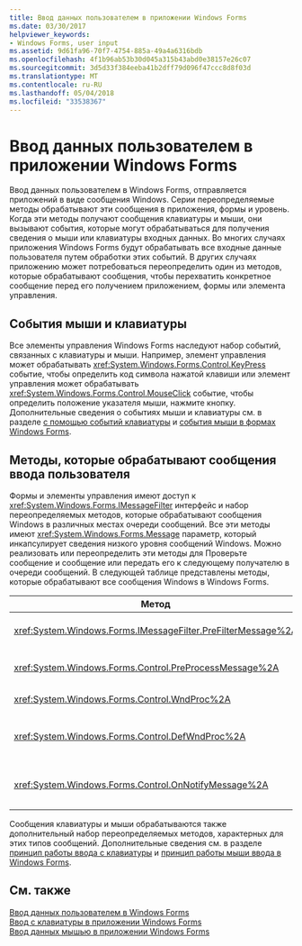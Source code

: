 ```yaml
---
title: Ввод данных пользователем в приложении Windows Forms
ms.date: 03/30/2017
helpviewer_keywords:
- Windows Forms, user input
ms.assetid: 9d61fa96-70f7-4754-885a-49a4a6316bdb
ms.openlocfilehash: 4f1b96ab53b30d045a315b43abd0e38157e26c07
ms.sourcegitcommit: 3d5d33f384eeba41b2dff79d096f47ccc8d8f03d
ms.translationtype: MT
ms.contentlocale: ru-RU
ms.lasthandoff: 05/04/2018
ms.locfileid: "33538367"
---
```

# <a name="user-input-in-a-windows-forms-application"></a>Ввод данных пользователем в приложении Windows Forms
Ввод данных пользователем в Windows Forms, отправляется приложений в виде сообщения Windows. Серии переопределяемые методы обрабатывают эти сообщения в приложения, формы и уровень. Когда эти методы получают сообщения клавиатуры и мыши, они вызывают события, которые могут обрабатываться для получения сведения о мыши или клавиатуры входных данных. Во многих случаях приложения Windows Forms будут обрабатывать все входные данные пользователя путем обработки этих событий. В других случаях приложению может потребоваться переопределить один из методов, которые обрабатывают сообщения, чтобы перехватить конкретное сообщение перед его получением приложением, формы или элемента управления.  
  
## <a name="mouse-and-keyboard-events"></a>События мыши и клавиатуры  
 Все элементы управления Windows Forms наследуют набор событий, связанных с клавиатуры и мыши. Например, элемент управления может обрабатывать <xref:System.Windows.Forms.Control.KeyPress> событие, чтобы определить код символа нажатой клавиши или элемент управления может обрабатывать <xref:System.Windows.Forms.Control.MouseClick> событие, чтобы определить положение указателя мыши, нажмите кнопку. Дополнительные сведения о событиях мыши и клавиатуры см. в разделе [с помощью событий клавиатуры](../../../docs/framework/winforms/using-keyboard-events.md) и [события мыши в формах Windows Forms](../../../docs/framework/winforms/mouse-events-in-windows-forms.md).  
  
## <a name="methods-that-process-user-input-messages"></a>Методы, которые обрабатывают сообщения ввода пользователя  
 Формы и элементы управления имеют доступ к <xref:System.Windows.Forms.IMessageFilter> интерфейс и набор переопределяемых методов, которые обрабатывают сообщения Windows в различных местах очереди сообщений. Все эти методы имеют <xref:System.Windows.Forms.Message> параметр, который инкапсулирует сведения низкого уровня сообщений Windows. Можно реализовать или переопределить эти методы для Проверьте сообщение и сообщение или передать его к следующему получателю в очереди сообщений. В следующей таблице представлены методы, которые обрабатывают все сообщения Windows в Windows Forms.  
  
|Метод|Примечания|  
|------------|-----------|  
|<xref:System.Windows.Forms.IMessageFilter.PreFilterMessage%2A>|Данный метод перехватывает обновляемых посредством очередей сообщений Windows (также известный как отправленное) на уровне приложения.|  
|<xref:System.Windows.Forms.Control.PreProcessMessage%2A>|Данный метод перехватывает сообщения Windows на уровне формы и элемента управления, прежде чем они будут обработаны.|  
|<xref:System.Windows.Forms.Control.WndProc%2A>|Этот метод обрабатывает сообщения Windows на уровне формы и элемента управления.|  
|<xref:System.Windows.Forms.Control.DefWndProc%2A>|Этот метод выполняет обработку сообщения Windows на уровне формы и элемента управления по умолчанию. Это обеспечивает минимальные функциональные возможности окна.|  
|<xref:System.Windows.Forms.Control.OnNotifyMessage%2A>|Данный метод перехватывает сообщения на уровне формы и элемента управления после их обработки. <xref:System.Windows.Forms.ControlStyles.EnableNotifyMessage> Для вызова этого метода необходимо установить бит стиля.|  
  
 Сообщения клавиатуры и мыши обрабатываются также дополнительный набор переопределяемых методов, характерных для этих типов сообщений. Дополнительные сведения см. в разделе [принцип работы ввода с клавиатуры](../../../docs/framework/winforms/how-keyboard-input-works.md) и [принцип работы мыши ввода в Windows Forms](../../../docs/framework/winforms/how-mouse-input-works-in-windows-forms.md).  
  
## <a name="see-also"></a>См. также  
 [Ввод данных пользователем в Windows Forms](../../../docs/framework/winforms/user-input-in-windows-forms.md)  
 [Ввод с клавиатуры в приложении Windows Forms](../../../docs/framework/winforms/keyboard-input-in-a-windows-forms-application.md)  
 [Ввод данных мышью в приложении Windows Forms](../../../docs/framework/winforms/mouse-input-in-a-windows-forms-application.md)
